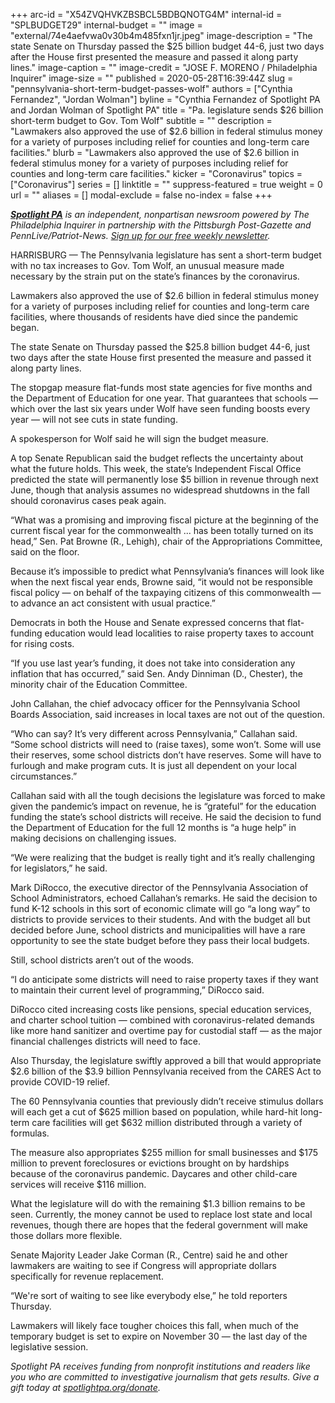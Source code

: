 +++
arc-id = "X54ZVQHVKZBSBCL5BDBQNOTG4M"
internal-id = "SPLBUDGET29"
internal-budget = ""
image = "external/74e4aefvwa0v30b4m485fxn1jr.jpeg"
image-description = "The state Senate on Thursday passed the $25 billion budget 44-6, just two days after the House first presented the measure and passed it along party lines."
image-caption = ""
image-credit = "JOSE F. MORENO / Philadelphia Inquirer"
image-size = ""
published = 2020-05-28T16:39:44Z
slug = "pennsylvania-short-term-budget-passes-wolf"
authors = ["Cynthia Fernandez", "Jordan Wolman"]
byline = "Cynthia Fernandez of Spotlight PA and Jordan Wolman of Spotlight PA"
title = "Pa. legislature sends $26 billion short-term budget to Gov. Tom Wolf"
subtitle = ""
description = "Lawmakers also approved the use of $2.6 billion in federal stimulus money for a variety of purposes including relief for counties and long-term care facilities."
blurb = "Lawmakers also approved the use of $2.6 billion in federal stimulus money for a variety of purposes including relief for counties and long-term care facilities."
kicker = "Coronavirus"
topics = ["Coronavirus"]
series = []
linktitle = ""
suppress-featured = true
weight = 0
url = ""
aliases = []
modal-exclude = false
no-index = false
+++

<a href="https://www.spotlightpa.org/"><i><b>Spotlight PA</b></i></a><i> is an independent, nonpartisan newsroom powered by The Philadelphia Inquirer in partnership with the Pittsburgh Post-Gazette and PennLive/Patriot-News. </i><a href="https://www.spotlightpa.org/newsletters"><i>Sign up for our free weekly newsletter</i></a><i>.</i>

HARRISBURG — The Pennsylvania legislature has sent a short-term budget with no tax increases to Gov. Tom Wolf, an unusual measure made necessary by the strain put on the state’s finances by the coronavirus.

Lawmakers also approved the use of $2.6 billion in federal stimulus money for a variety of purposes including relief for counties and long-term care facilities, where thousands of residents have died since the pandemic began.

The state Senate on Thursday passed the $25.8 billion budget 44-6, just two days after the state House first presented the measure and passed it along party lines.

The stopgap measure flat-funds most state agencies for five months and the Department of Education for one year. That guarantees that schools — which over the last six years under Wolf have seen funding boosts every year — will not see cuts in state funding.

A spokesperson for Wolf said he will sign the budget measure.

A top Senate Republican said the budget reflects the uncertainty about what the future holds. This week, the state’s Independent Fiscal Office predicted the state will permanently lose $5 billion in revenue through next June, though that analysis assumes no widespread shutdowns in the fall should coronavirus cases peak again.

<script src="https://www.spotlightpa.org/embed.js" async></script><div data-spl-embed-version="1" data-spl-src="https://www.spotlightpa.org/embeds/donate/"></div>


“What was a promising and improving fiscal picture at the beginning of the current fiscal year for the commonwealth ... has been totally turned on its head,” Sen. Pat Browne (R., Lehigh), chair of the Appropriations Committee, said on the floor.

Because it’s impossible to predict what Pennsylvania’s finances will look like when the next fiscal year ends, Browne said, “it would not be responsible fiscal policy — on behalf of the taxpaying citizens of this commonwealth — to advance an act consistent with usual practice.”

Democrats in both the House and Senate expressed concerns that flat-funding education would lead localities to raise property taxes to account for rising costs.

“If you use last year’s funding, it does not take into consideration any inflation that has occurred,” said Sen. Andy Dinniman (D., Chester), the minority chair of the Education Committee.

John Callahan, the chief advocacy officer for the Pennsylvania School Boards Association, said increases in local taxes are not out of the question.

“Who can say? It’s very different across Pennsylvania,” Callahan said. “Some school districts will need to (raise taxes), some won’t. Some will use their reserves, some school districts don’t have reserves. Some will have to furlough and make program cuts. It is just all dependent on your local circumstances.”

Callahan said with all the tough decisions the legislature was forced to make given the pandemic’s impact on revenue, he is “grateful” for the education funding the state’s school districts will receive. He said the decision to fund the Department of Education for the full 12 months is “a huge help” in making decisions on challenging issues.

“We were realizing that the budget is really tight and it’s really challenging for legislators,” he said.

Mark DiRocco, the executive director of the Pennsylvania Association of School Administrators, echoed Callahan’s remarks. He said the decision to fund K-12 schools in this sort of economic climate will go “a long way” to districts to provide services to their students. And with the budget all but decided before June, school districts and municipalities will have a rare opportunity to see the state budget before they pass their local budgets.

Still, school districts aren’t out of the woods.

“I do anticipate some districts will need to raise property taxes if they want to maintain their current level of programming,” DiRocco said.

DiRocco cited increasing costs like pensions, special education services, and charter school tuition — combined with coronavirus-related demands like more hand sanitizer and overtime pay for custodial staff — as the major financial challenges districts will need to face.

Also Thursday, the legislature swiftly approved a bill that would appropriate $2.6 billion of the $3.9 billion Pennsylvania received from the CARES Act to provide COVID-19 relief.

<script src="https://www.spotlightpa.org/embed.js" async></script><div data-spl-embed-version="1" data-spl-src="https://www.spotlightpa.org/embeds/newsletter/"></div>


The 60 Pennsylvania counties that previously didn’t receive stimulus dollars will each get a cut of $625 million based on population, while hard-hit long-term care facilities will get $632 million distributed through a variety of formulas.

The measure also appropriates $255 million for small businesses and $175 million to prevent foreclosures or evictions brought on by hardships because of the coronavirus pandemic. Daycares and other child-care services will receive $116 million.

What the legislature will do with the remaining $1.3 billion remains to be seen. Currently, the money cannot be used to replace lost state and local revenues, though there are hopes that the federal government will make those dollars more flexible.

Senate Majority Leader Jake Corman (R., Centre) said he and other lawmakers are waiting to see if Congress will appropriate dollars specifically for revenue replacement.

“We're sort of waiting to see like everybody else,” he told reporters Thursday.

Lawmakers will likely face tougher choices this fall, when much of the temporary budget is set to expire on November 30 — the last day of the legislative session.

<i>Spotlight PA receives funding from nonprofit institutions and readers like you who are committed to investigative journalism that gets results. Give a gift today at </i><a href="https://www.spotlightpa.org/donate"><i>spotlightpa.org/donate</i></a><i>.</i>
